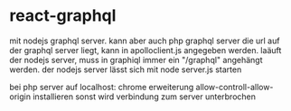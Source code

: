 # react-graphql
mit nodejs graphql server. kann aber auch php graphql server
 die url auf der graphql server liegt, kann in apolloclient.js angegeben werden.
 laäuft der nodejs server, muss in graphiql immer ein "/graphql" angehängt werden.
 der nodejs server lässt sich mit node server.js starten
 
 
 bei php server auf localhost:
 chrome erweiterung allow-controll-allow-origin installieren sonst wird verbindung zum server unterbrochen
